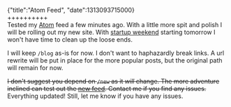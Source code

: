 {"title":"Atom Feed", "date":1313093715000}  
++++++++++  
Tested my [Atom](http://en.wikipedia.org/wiki/Atom_(standard)) feed a few minutes ago. With a little more spit and polish I will be rolling out my new site. With [startup weekend](http://twitter.com/joshkehn/status/101365582611484672) starting tomorrow I won't have time to clean up the loose ends.

I will keep `/blog` as-is for now. I don't want to haphazardly break links. A url rewrite will be put in place for the more popular posts, but the original path will remain for now. 

<strike>I don't suggest you depend on `/new` as it *will* change. The more adventure inclined can test out the [new feed](http://joshuakehn.com/new/atom.xml). Contact me if you find any issues.</strike> Everything updated! Still, let me know if you have any issues.
